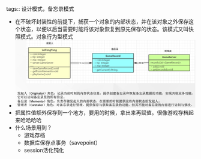 tags:: 设计模式，备忘录模式

- 在不破坏封装性的前提下，捕获一个对象的内部状态，并在该对象之外保存这个状态，以便以后当需要时能将该对象恢复到原先保存的状态。该模式又叫快照模式。对象行为型模式
- ![image.png](../assets/image_1680429850068_0.png)
- 把属性值额外保存到一个地方，要用的时候，拿出来再赋值。很像游戏存档起来哈哈哈哈
- 什么场景用到？
	- 游戏存档
	- 数据库保存点事务（savepoint）
	- session活化钝化
